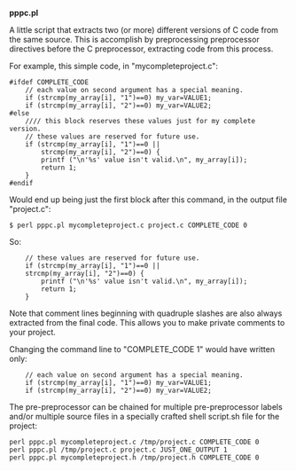**pppc.pl**

A little script that extracts two (or more) different versions of C code from the same source. This is accomplish by preprocessing preprocessor directives before the C preprocessor, extracting code from this process.   

For example, this simple code, in "mycompleteproject.c":   

    #ifdef COMPLETE_CODE
        // each value on second argument has a special meaning.
        if (strcmp(my_array[i], "1")==0) my_var=VALUE1;
        if (strcmp(my_array[i], "2")==0) my_var=VALUE2;
    #else
        //// this block reserves these values just for my complete version.
        // these values are reserved for future use.
        if (strcmp(my_array[i], "1")==0 ||
            strcmp(my_array[i], "2")==0) {
            printf ("\n'%s' value isn't valid.\n", my_array[i]);
            return 1;
        }
    #endif

Would end up being just the first block after this command, in the output file "project.c":   

    $ perl pppc.pl mycompleteproject.c project.c COMPLETE_CODE 0

So:   

        // these values are reserved for future use.
        if (strcmp(my_array[i], "1")==0 ||
        strcmp(my_array[i], "2")==0) {
            printf ("\n'%s' value isn't valid.\n", my_array[i]);
            return 1;
        }

Note that comment lines beginning with quadruple slashes are also always extracted from the final code. This allows you to make private comments to your project.   

Changing the command line to "COMPLETE_CODE 1" would have written only:   

        // each value on second argument has a special meaning.
        if (strcmp(my_array[i], "1")==0) my_var=VALUE1;
        if (strcmp(my_array[i], "2")==0) my_var=VALUE2;

The pre-preprocessor can be chained for multiple pre-preprocessor labels and/or multiple source files in a specially crafted shell script.sh file for the project:   

    perl pppc.pl mycompleteproject.c /tmp/project.c COMPLETE_CODE 0
    perl pppc.pl /tmp/project.c project.c JUST_ONE_OUTPUT 1
    perl pppc.pl mycompleteproject.h /tmp/project.h COMPLETE_CODE 0